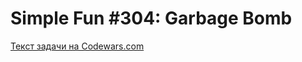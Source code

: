 <h1>Simple Fun #304: Garbage Bomb</h1>
<p><a href="https://www.codewars.com/kata/592541dd071ba5bbd800001d">Текст задачи на Codewars.com</a></p>